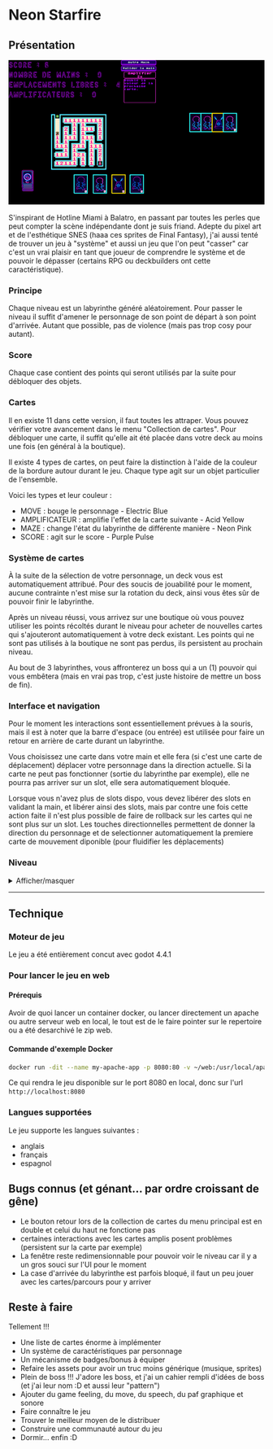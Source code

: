 # Neon Starfire

## Présentation

![Capture d'écran du jeu](https://github.com/jasonchampagne/GameJam/blob/main/20250509-20250523/Projets/neon-starfire/screenshot.png)

S'inspirant de Hotline Miami à Balatro, en passant par toutes les perles que peut compter la scène indépendante dont je suis friand. Adepte du pixel art et de l'esthétique SNES (haaa ces sprites de Final Fantasy), j'ai aussi tenté de trouver un jeu à "système" et aussi un jeu que l'on peut "casser" car c'est un vrai plaisir en tant que joueur de comprendre le système et de pouvoir le dépasser (certains RPG ou deckbuilders ont cette caractéristique).

### Principe

Chaque niveau est un labyrinthe généré aléatoirement. Pour passer le niveau il suffit d'amener le personnage de son point de départ à son point d'arrivée. Autant que possible, pas de violence (mais pas trop cosy pour autant).

### Score

Chaque case contient des points qui seront utilisés par la suite pour débloquer des objets.

### Cartes

Il en existe 11 dans cette version, il faut toutes les attraper. Vous pouvez vérifier votre avancement dans le menu "Collection de cartes". Pour débloquer une carte, il suffit qu'elle ait été placée dans votre deck au moins une fois (en général à la boutique).

Il existe 4 types de cartes, on peut faire la distinction à l'aide de la couleur de la bordure autour durant le jeu. Chaque type agit sur un objet particulier de l'ensemble.

Voici les types et leur couleur :

+ MOVE : bouge le personnage - Electric Blue
+ AMPLIFICATEUR : amplifie l'effet de la carte suivante - Acid Yellow
+ MAZE : change l'état du labyrinthe de différente manière - Neon Pink
+ SCORE : agit sur le score - Purple Pulse

### Système de cartes

À la suite de la sélection de votre personnage, un deck vous est automatiquement attribué. Pour des soucis de jouabilité pour le moment, aucune contrainte n'est mise sur la rotation du deck, ainsi vous êtes sûr de pouvoir finir le labyrinthe.

Après un niveau réussi, vous arrivez sur une boutique où vous pouvez utiliser les points récoltés durant le niveau pour acheter de nouvelles cartes qui s'ajouteront automatiquement à votre deck existant. Les points qui ne sont pas utilisés à la boutique ne sont pas perdus, ils persistent au prochain niveau.

Au bout de 3 labyrinthes, vous affronterez un boss qui a un (1) pouvoir qui vous embêtera (mais en vrai pas trop, c'est juste histoire de mettre un boss de fin).

### Interface et navigation

Pour le moment les interactions sont essentiellement prévues à la souris, mais il est à noter que la barre d'espace (ou entrée) est utilisée pour faire un retour en arrière de carte durant un labyrinthe.

Vous choisissez une carte dans votre main et elle fera (si c'est une carte de déplacement) déplacer votre personnage dans la direction actuelle. Si la carte ne peut pas fonctionner (sortie du labyrinthe par exemple), elle ne pourra pas arriver sur un slot, elle sera automatiquement bloquée.

Lorsque vous n'avez plus de slots dispo, vous devez libérer des slots en validant la main, et libérer ainsi des slots, mais par contre une fois cette action faite il n'est plus possible de faire de rollback sur les cartes qui ne sont plus sur un slot. Les touches directionnelles permettent de donner la direction du personnage et de selectionner automatiquement la premiere carte de mouvement diponible (pour fluidifier les déplacements)

### Niveau

<details>
<summary>Afficher/masquer</summary>
<p>Les niveaux dans cette version s'enchainent de cette manière :</p>

<ul>
    <li>labyrinthe</li>
    <li>boutique</li>
    <li>labyrinthe</li>
    <li>boutique</li>
    <li>boss</li>
</ul>
</details>

---

## Technique 

### Moteur de jeu

Le jeu a été entièrement concut avec godot 4.4.1

### Pour lancer le jeu en web

#### Prérequis

Avoir de quoi lancer un container docker, ou lancer directement un apache ou autre serveur web en local, le tout est de le faire pointer sur le repertoire ou a été desarchivé le zip web.

#### Commande d'exemple Docker 

```bash
docker run -dit --name my-apache-app -p 8080:80 -v ~/web:/usr/local/apache2/htdocs/ httpd:2.4.63
```

Ce qui rendra le jeu disponible sur le port 8080 en local, donc sur l'url `http://localhost:8080`

### Langues supportées

Le jeu supporte les langues suivantes :

+ anglais
+ français
+ espagnol

## Bugs connus (et génant... par ordre croissant de gêne)

+ Le bouton retour lors de la collection de cartes du menu principal est en double et celui du haut ne fonctione pas
+ certaines interactions avec les cartes amplis posent problèmes (persistent sur la carte par exemple)
+ La fenêtre reste redimensionnable pour pouvoir voir le niveau car il y a un gros souci sur l'UI pour le moment
+ La case d'arrivée du labyrinthe est parfois bloqué, il faut un peu jouer avec les cartes/parcours pour y arriver

## Reste à faire

Tellement !!!

+ Une liste de cartes énorme à implémenter
+ Un système de caractéristiques par personnage
+ Un mécanisme de badges/bonus à équiper
+ Refaire les assets pour avoir un truc moins générique (musique, sprites)
+ Plein de boss !!! J'adore les boss, et j'ai un cahier rempli d'idées de boss (et j'ai leur nom :D et aussi leur "pattern")
+ Ajouter du game feeling, du move, du speech, du paf graphique et sonore
+ Faire connaître le jeu
+ Trouver le meilleur moyen de le distribuer
+ Construire une communauté autour du jeu
+ Dormir... enfin :D
